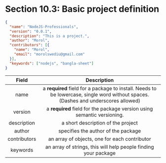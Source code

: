 # Section 10.3: Basic project definition

```json
{
  "name": "NodeJS-Professionals",
  "version": "0.0.1",
  "description": "This is a project.",
  "author": "Morol",
  "contributors": [{
    "name": "Morol",
    "email": "morolswediu@gmail.com"
  }],
  "keywords": ["nodejs", "bangla-sheet"]
}
```


| Field | Description |
|:-----:|:-----------:|
| name | a **required** field for a package to install. Needs to be lowercase, single word without spaces. (Dashes and underscores allowed) |
| version | a **required** field for the package version using semantic versioning. |
| description | a short description of the project |
| author | specifies the author of the package |
| contributors | an array of objects, one for each contributor |
| keywords | an array of strings, this will help people finding your package |






 

